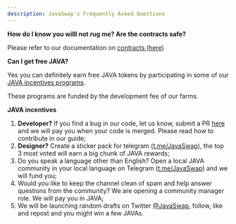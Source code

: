 ```yaml
---
description: JavaSwap's Frequently Asked Questions
---
```


**How do I know you willl not rug me? Are the contracts safe?**

Please refer to our documentation on [contracts \(here\)](core-products/contracts.md)

**Can I get free JAVA?**

Yes you can definitely earn free JAVA tokens by participating in some of our [JAVA incentives programs](community-social/incentives.md).

These programs are funded by the development fee of our farms.

**JAVA incentives**

1. **Developer?** If you find a bug in our code, let us know, submit a PR [here](https://github.com/javaswapdevelpment) and we will pay you when your code is merged. Please read how to contribute in our guide;
2. **Designer?** Create a sticker pack for telegram ([t.me/JavaSwap](https://t.me/JavaSwap)), the top 3 most voted will earn a big chunk of JAVA rewards;
3. Do you speak a language other than English? Open a local JAVA community in your local language on Telegram ([t.me/JavaSwap](https://t.me/JavaSwap)) and we will fund you;
4. Would you like to keep the channel clean of spam and help answer questions from the community? We are opening a community manager role. We will pay you in JAVA;
5. We will be launching random drafts on Twitter [@JavaSwap](https://twitter.com/JavaSwap), follow, like and repost and you might win a few JAVAs.
